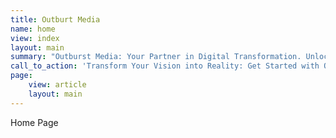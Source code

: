 ```yaml
---
title: Outburt Media
name: home
view: index
layout: main
summary: "Outburst Media: Your Partner in Digital Transformation. Unlock the power of AI, Web, Mobile, and IoT technologies to elevate your business. Discover expert solutions in web development, mobile app development, AI services, and IoT development. Let's build a smarter future together!"
call_to_action: 'Transform Your Vision into Reality: Get Started with Outburst Media'
page:
    view: article
    layout: main
---
```

Home Page
